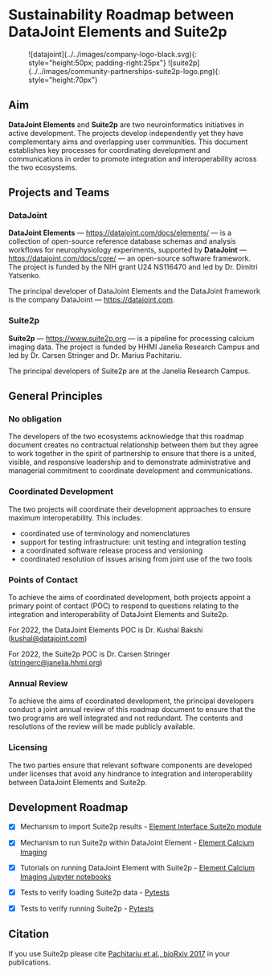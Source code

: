 # Sustainability Roadmap between DataJoint Elements and Suite2p

<figure markdown>
  <!-- mkdocs will complain about this -->
  <!-- since we will host on github pages, the relative ref needs to follow the structure in -->
  <!-- the mkdocs's build dir $PROJ_DIR/site/images/, which is two directories above the html -->
  ![datajoint](../../images/company-logo-black.svg){: style="height:50px; padding-right:25px"}
  ![suite2p](../../images/community-partnerships-suite2p-logo.png){: style="height:70px"}
</figure>

## Aim

**DataJoint Elements** and **Suite2p** are two neuroinformatics initiatives in active
  development. The projects develop independently yet they have complementary aims and
  overlapping user communities. This document establishes key processes for
  coordinating development and communications in order to promote integration and
  interoperability across the two ecosystems.

## Projects and Teams

### DataJoint

**DataJoint Elements** — https://datajoint.com/docs/elements/ — is a collection of
  open-source reference database schemas and analysis workflows for neurophysiology
  experiments, supported by **DataJoint** — https://datajoint.com/docs/core/ — an
  open-source software framework. The project is funded by the NIH grant U24 NS116470
  and led by Dr. Dimitri Yatsenko.
  
The principal developer of DataJoint Elements and the DataJoint framework is the company
DataJoint — https://datajoint.com.

### Suite2p

**Suite2p** — https://www.suite2p.org — is a pipeline for processing calcium imaging
  data. The project is funded by HHMI Janelia Research Campus and led by Dr. Carsen
  Stringer and Dr. Marius Pachitariu.

The principal developers of Suite2p are at the Janelia Research Campus.

## General Principles

### No obligation

The developers of the two ecosystems acknowledge that this roadmap document creates no
contractual relationship between them but they agree to work together in the spirit of
partnership to ensure that there is a united, visible, and responsive leadership and to
demonstrate administrative and managerial commitment to coordinate development and
communications.

### Coordinated Development

The two projects will coordinate their development approaches to ensure maximum
interoperability. This includes:

- coordinated use of terminology and nomenclatures
- support for testing infrastructure: unit testing and integration testing
- a coordinated software release process and versioning
- coordinated resolution of issues arising from joint use of the two tools

### Points of Contact

To achieve the aims of coordinated development, both projects appoint a primary point of
contact (POC) to respond to questions relating to the integration and interoperability 
of DataJoint Elements and Suite2p.

For 2022, the DataJoint Elements POC is Dr. Kushal Bakshi (kushal@datajoint.com)

For 2022, the Suite2p POC is Dr. Carsen Stringer (stringerc@janelia.hhmi.org)

### Annual Review

To achieve the aims of coordinated development, the principal developers conduct a joint
annual review of this roadmap document to ensure that the two programs are
well integrated and not redundant. The contents and resolutions of the review will be
made publicly available.

### Licensing

The two parties ensure that relevant software components are developed under licenses
that avoid any hindrance to integration and interoperability between DataJoint Elements
and Suite2p.

## Development Roadmap

- [x] Mechanism to import Suite2p results - 
[Element Interface Suite2p module](https://github.com/datajoint/element-interface/blob/main/element_interface/suite2p_loader.py)

- [x] Mechanism to run Suite2p within DataJoint Element - 
[Element Calcium Imaging](https://github.com/datajoint/element-calcium-imaging/blob/00df4434fcfd6c1497d7950601248f046170139e/element_calcium_imaging/imaging.py#L267-L299)

- [x] Tutorials on running DataJoint Element with Suite2p - 
[Element Calcium Imaging Jupyter notebooks](https://github.com/datajoint/element-calcium-imaging/tree/main/notebooks)

- [x] Tests to verify loading Suite2p data - 
[Pytests](https://github.com/datajoint/element-calcium-imaging/blob/main/tests/test_populate.py)

- [x] Tests to verify running Suite2p - 
[Pytests](https://github.com/datajoint/element-calcium-imaging/blob/main/tests/test_populate.py)

## Citation

If you use Suite2p please cite 
[Pachitariu et al., bioRxiv 2017](https://www.biorxiv.org/content/10.1101/061507v2)
in your publications.
